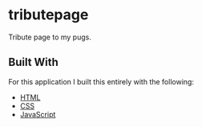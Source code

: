 # tributepage
Tribute page to my pugs. 

## Built With
For this application I built this entirely with the following:
* [HTML](https://www.w3schools.com/html/) 
* [CSS](https://www.w3schools.com/css/) 
* [JavaScript](https://www.w3schools.com/js/) 
